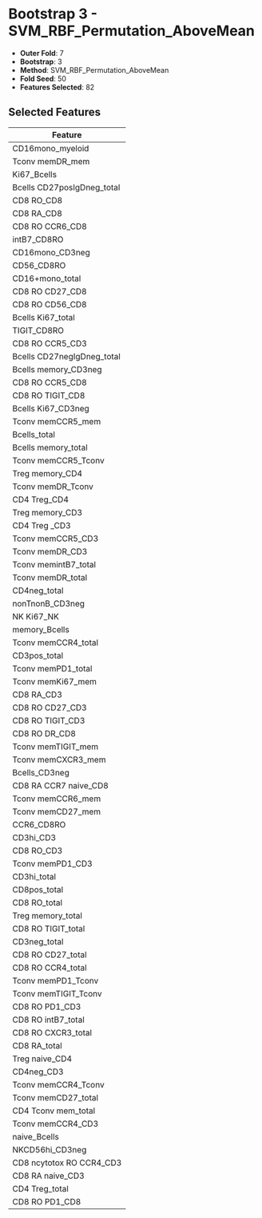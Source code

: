 # Bootstrap 3 - SVM_RBF_Permutation_AboveMean

- **Outer Fold**: 7
- **Bootstrap**: 3
- **Method**: SVM_RBF_Permutation_AboveMean
- **Fold Seed**: 50
- **Features Selected**: 82

## Selected Features

| Feature |
|---------|
| CD16mono_myeloid |
| Tconv memDR_mem |
| Ki67_Bcells |
| Bcells CD27posIgDneg_total |
| CD8 RO_CD8 |
| CD8 RA_CD8 |
| CD8 RO CCR6_CD8 |
| intB7_CD8RO |
| CD16mono_CD3neg |
| CD56_CD8RO |
| CD16+mono_total |
| CD8 RO CD27_CD8 |
| CD8 RO CD56_CD8 |
| Bcells Ki67_total |
| TIGIT_CD8RO |
| CD8 RO CCR5_CD3 |
| Bcells CD27negIgDneg_total |
| Bcells memory_CD3neg |
| CD8 RO CCR5_CD8 |
| CD8 RO TIGIT_CD8 |
| Bcells Ki67_CD3neg |
| Tconv memCCR5_mem |
| Bcells_total |
| Bcells memory_total |
| Tconv memCCR5_Tconv |
| Treg memory_CD4 |
| Tconv memDR_Tconv |
| CD4 Treg_CD4 |
| Treg memory_CD3 |
| CD4 Treg _CD3 |
| Tconv memCCR5_CD3 |
| Tconv memDR_CD3 |
| Tconv memintB7_total |
| Tconv memDR_total |
| CD4neg_total |
| nonTnonB_CD3neg |
| NK Ki67_NK |
| memory_Bcells |
| Tconv memCCR4_total |
| CD3pos_total |
| Tconv memPD1_total |
| Tconv memKi67_mem |
| CD8 RA_CD3 |
| CD8 RO CD27_CD3 |
| CD8 RO TIGIT_CD3 |
| CD8 RO DR_CD8 |
| Tconv memTIGIT_mem |
| Tconv memCXCR3_mem |
| Bcells_CD3neg |
| CD8 RA CCR7 naive_CD8 |
| Tconv memCCR6_mem |
| Tconv memCD27_mem |
| CCR6_CD8RO |
| CD3hi_CD3 |
| CD8 RO_CD3 |
| Tconv memPD1_CD3 |
| CD3hi_total |
| CD8pos_total |
| CD8 RO_total |
| Treg memory_total |
| CD8 RO TIGIT_total |
| CD3neg_total |
| CD8 RO CD27_total |
| CD8 RO CCR4_total |
| Tconv memPD1_Tconv |
| Tconv memTIGIT_Tconv |
| CD8 RO PD1_CD3 |
| CD8 RO intB7_total |
| CD8 RO CXCR3_total |
| CD8 RA_total |
| Treg naive_CD4 |
| CD4neg_CD3 |
| Tconv memCCR4_Tconv |
| Tconv memCD27_total |
| CD4 Tconv mem_total |
| Tconv memCCR4_CD3 |
| naive_Bcells |
| NKCD56hi_CD3neg |
| CD8 ncytotox RO CCR4_CD3 |
| CD8 RA naive_CD3 |
| CD4 Treg_total |
| CD8 RO PD1_CD8 |
